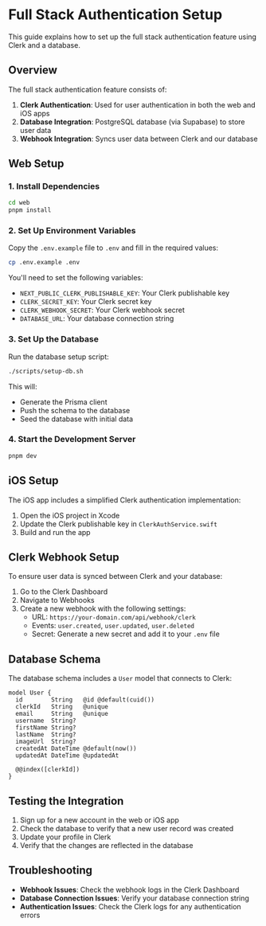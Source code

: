 # Full Stack Authentication Setup

This guide explains how to set up the full stack authentication feature using Clerk and a database.

## Overview

The full stack authentication feature consists of:

1. **Clerk Authentication**: Used for user authentication in both the web and iOS apps
2. **Database Integration**: PostgreSQL database (via Supabase) to store user data
3. **Webhook Integration**: Syncs user data between Clerk and our database

## Web Setup

### 1. Install Dependencies

```bash
cd web
pnpm install
```

### 2. Set Up Environment Variables

Copy the `.env.example` file to `.env` and fill in the required values:

```bash
cp .env.example .env
```

You'll need to set the following variables:

- `NEXT_PUBLIC_CLERK_PUBLISHABLE_KEY`: Your Clerk publishable key
- `CLERK_SECRET_KEY`: Your Clerk secret key
- `CLERK_WEBHOOK_SECRET`: Your Clerk webhook secret
- `DATABASE_URL`: Your database connection string

### 3. Set Up the Database

Run the database setup script:

```bash
./scripts/setup-db.sh
```

This will:

- Generate the Prisma client
- Push the schema to the database
- Seed the database with initial data

### 4. Start the Development Server

```bash
pnpm dev
```

## iOS Setup

The iOS app includes a simplified Clerk authentication implementation:

1. Open the iOS project in Xcode
2. Update the Clerk publishable key in `ClerkAuthService.swift`
3. Build and run the app

## Clerk Webhook Setup

To ensure user data is synced between Clerk and your database:

1. Go to the Clerk Dashboard
2. Navigate to Webhooks
3. Create a new webhook with the following settings:
   - URL: `https://your-domain.com/api/webhook/clerk`
   - Events: `user.created`, `user.updated`, `user.deleted`
   - Secret: Generate a new secret and add it to your `.env` file

## Database Schema

The database schema includes a `User` model that connects to Clerk:

```prisma
model User {
  id        String   @id @default(cuid())
  clerkId   String   @unique
  email     String   @unique
  username  String?
  firstName String?
  lastName  String?
  imageUrl  String?
  createdAt DateTime @default(now())
  updatedAt DateTime @updatedAt

  @@index([clerkId])
}
```

## Testing the Integration

1. Sign up for a new account in the web or iOS app
2. Check the database to verify that a new user record was created
3. Update your profile in Clerk
4. Verify that the changes are reflected in the database

## Troubleshooting

- **Webhook Issues**: Check the webhook logs in the Clerk Dashboard
- **Database Connection Issues**: Verify your database connection string
- **Authentication Issues**: Check the Clerk logs for any authentication errors
